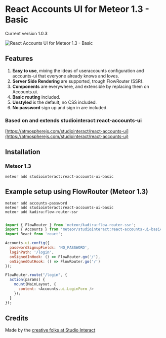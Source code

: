 # React Accounts UI for Meteor 1.3 - Basic

Current version 1.0.3

![React Accounts UI for Meteor 1.3 - Basic](https://raw.githubusercontent.com/studiointeract/react-accounts-ui-basic/master/react-accounts-ui-basic.gif)

## Features

1. **Easy to use**, mixing the ideas of useraccounts configuration and accounts-ui that everyone already knows and loves.
2. **Server Side Rendering** are supported, trough FlowRouter (SSR).
3. **Components** are everywhere, and extensible by replacing them on Accounts.ui.
4. **Basic routing** included.
5. **Unstyled** is the default, no CSS included.
4. **No password** sign up and sign in are included.

### Based on and extends studiointeract:react-accounts-ui

[https://atmospherejs.com/studiointeract/react-accounts-ui](https://atmospherejs.com/studiointeract/react-accounts-ui)

## Installation

### Meteor 1.3

`meteor add studiointeract:react-accounts-ui-basic`

## Example setup using FlowRouter (Meteor 1.3)

`meteor add accounts-password`  
`meteor add studiointeract:react-accounts-ui-basic`  
`meteor add kadira:flow-router-ssr`

```javascript

import { FlowRouter } from 'meteor/kadira:flow-router-ssr';
import { Accounts } from 'meteor/studiointeract:react-accounts-ui-basic';
import React from 'react';

Accounts.ui.config({
  passwordSignupFields: 'NO_PASSWORD',
  loginPath: '/login',
  onSignedInHook: () => FlowRouter.go('/'),
  onSignedOutHook: () => FlowRouter.go('/')
});

FlowRouter.route("/login", {
  action(params) {
    mount(MainLayout, {
      content: <Accounts.ui.LoginForm />
    });
  }
});

```

## Credits

Made by the [creative folks at Studio Interact](http://studiointeract.com)
